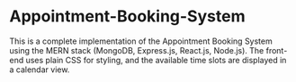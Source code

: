# Appointment-Booking-System
This is a complete implementation of the Appointment Booking System using the MERN stack (MongoDB, Express.js, React.js, Node.js). The front-end uses plain CSS for styling, and the available time slots are displayed in a calendar view.
